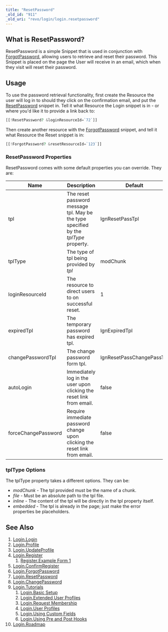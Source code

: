 ```yaml
---
title: "ResetPassword"
_old_id: "911"
_old_uri: "revo/login/login.resetpassword"
---
```


## What is ResetPassword?

ResetPassword is a simple Snippet that is used in conjunction with [ForgotPassword](extras/login/login.forgotpassword "Login.ForgotPassword"), allowing users to retrieve and reset their password. This Snippet is placed on the page the User will receive in an email, which when they visit will reset their password.

## Usage

To use the password retrieval functionality, first create the Resource the
user will log in to should they click on the confirmation email, and put
the [ResetPassword](extras/login/login.resetpassword "Login.ResetPassword") snippet in. Tell it what Resource the Login snippet is
in - or where you'd like it to provide a link back to:

``` php
[[!ResetPassword? &loginResourceId=`72`]]
```

Then create another resource with the [ForgotPassword](extras/login/login.forgotpassword "Login.ForgotPassword") snippet, and tell it
what Resource the Reset snippet is in:

``` php
[[!ForgotPassword? &resetResourceId=`123`]]
```

### ResetPassword Properties

ResetPassword comes with some default properties you can override. They are:

| Name                | Description                                                                          | Default                   |
| ------------------- | ------------------------------------------------------------------------------------ | ------------------------- |
| tpl                 | The reset password message tpl. May be the type specified by the _tplType_ property. | lgnResetPassTpl           |
| tplType             | The type of tpl being provided by _tpl_                                              | modChunk                  |
| loginResourceId     | The resource to direct users to on successful reset.                                 | 1                         |
| expiredTpl          | The temporary password has expired tpl.                                              | lgnExpiredTpl             |
| changePasswordTpl   | The change password form tpl.                                                        | lgnResetPassChangePassTpl |
| autoLogin           | Immediately log in the user upon clicking the reset link from email.                 | false                     |
| forceChangePassword | Require immediate password change upon clicking the reset link from email.           | false                     |

### tplType Options

The tplType property takes a different options. They can be:

- _modChunk_ - The tpl provided must be the name of a chunk.
- _file_ - Must be an absolute path to the tpl file.
- _inline_ - The content of the tpl will be directly in the tpl property itself.
- _embedded_ - The tpl is already in the page; just make the error properties be placeholders.

## See Also

1. [Login.Login](extras/login/login.login)
2. [Login.Profile](extras/login/login.profile)
3. [Login.UpdateProfile](extras/login/login.updateprofile)
4. [Login.Register](extras/login/login.register)
   1. [Register.Example Form 1](extras/login/login.register/register.example-form-1)
5. [Login.ConfirmRegister](extras/login/login.confirmregister)
6. [Login.ForgotPassword](extras/login/login.forgotpassword)
7. [Login.ResetPassword](extras/login/login.resetpassword)
8. [Login.ChangePassword](extras/login/login.changepassword)
9. [Login.Tutorials](extras/login/login.tutorials)
    1. [Login.Basic Setup](extras/login/login.tutorials/login.basic-setup)
    2. [Login.Extended User Profiles](extras/login/login.tutorials/login.extended-user-profiles)
    3. [Login.Request Membership](extras/login/login.tutorials/login.request-membership)
    4. [Login.User Profiles](extras/login/login.tutorials/login.user-profiles)
    5. [Login.Using Custom Fields](extras/login/login.tutorials/login.using-custom-fields)
    6. [Login.Using Pre and Post Hooks](extras/login/login.tutorials/login.using-pre-and-post-hooks)
10. [Login.Roadmap](extras/login/login.roadmap)
